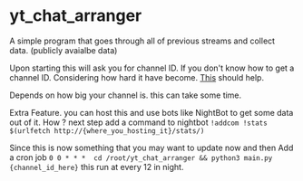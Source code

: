 # yt_chat_arranger
A simple program that goes through all of previous streams and collect data. (publicly avaialbe data)

Upon starting this will ask you for channel ID. 
If you don't know how to get a channel ID. Considering how hard it have become. [This](https://stackoverflow.com/a/72724501/12084450) should help.

Depends on how big your channel is. this can take some time. 

Extra Feature. 
you can host this and use bots like NightBot to get some data out of it. 
How ? 
next step add a command to nightbot
`!addcom !stats $(urlfetch http://{where_you_hosting_it}/stats/)`

Since this is now something that you may want to update now and then 
Add a cron job 
`0 0 * * *  cd /root/yt_chat_arranger && python3 main.py {channel_id_here}`
this run at every 12 in night.